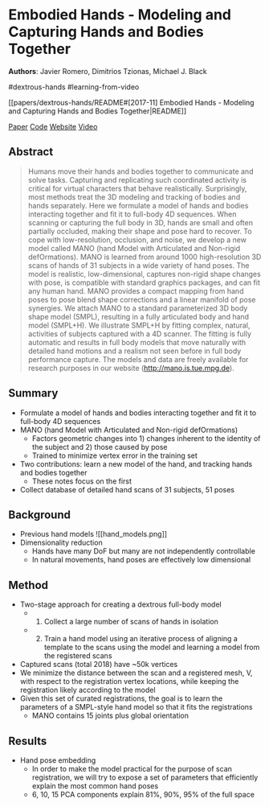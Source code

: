 # Embodied Hands - Modeling and Capturing Hands and Bodies Together

**Authors**: Javier Romero, Dimitrios Tzionas, Michael J. Black

#dextrous-hands
#learning-from-video

[[papers/dextrous-hands/README#[2017-11] Embodied Hands - Modeling and Capturing Hands and Bodies Together|README]]

[Paper](http://arxiv.org/abs/2201.02610)
[Code](https://github.com/otaheri/MANO)
[Website](https://mano.is.tue.mpg.de/)
[Video](https://www.youtube.com/watch?v=_1o21xc3TD0)

## Abstract

> Humans move their hands and bodies together to communicate and solve tasks. Capturing and replicating such coordinated activity is critical for virtual characters that behave realistically. Surprisingly, most methods treat the 3D modeling and tracking of bodies and hands separately. Here we formulate a model of hands and bodies interacting together and fit it to full-body 4D sequences. When scanning or capturing the full body in 3D, hands are small and often partially occluded, making their shape and pose hard to recover. To cope with low-resolution, occlusion, and noise, we develop a new model called MANO (hand Model with Articulated and Non-rigid defOrmations). MANO is learned from around 1000 high-resolution 3D scans of hands of 31 subjects in a wide variety of hand poses. The model is realistic, low-dimensional, captures non-rigid shape changes with pose, is compatible with standard graphics packages, and can fit any human hand. MANO provides a compact mapping from hand poses to pose blend shape corrections and a linear manifold of pose synergies. We attach MANO to a standard parameterized 3D body shape model (SMPL), resulting in a fully articulated body and hand model (SMPL+H). We illustrate SMPL+H by fitting complex, natural, activities of subjects captured with a 4D scanner. The fitting is fully automatic and results in full body models that move naturally with detailed hand motions and a realism not seen before in full body performance capture. The models and data are freely available for research purposes in our website (<http://mano.is.tue.mpg.de>).

## Summary

- Formulate a model of hands and bodies interacting together and fit it to full-body 4D sequences
- MANO (hand Model with Articulated and Non-rigid defOrmations)
	- Factors geometric changes into 1) changes inherent to the identity of the subject and 2) those caused by pose
	- Trained to minimize vertex error in the training set
- Two contributions: learn a new model of the hand, and tracking hands and bodies together
	- These notes focus on the first
- Collect database of detailed hand scans of 31 subjects, 51 poses

## Background

- Previous hand models ![[hand_models.png]]
- Dimensionality reduction
	- Hands have many DoF but many are not independently controllable
	- In natural movements, hand poses are effectively low dimensional

## Method

- Two-stage approach for creating a dextrous full-body model
	- 1) Collect a large number of scans of hands in isolation
	- 2) Train a hand model using an iterative process of aligning a template to the scans using the model and learning a model from the registered scans
- Captured scans (total 2018) have ~50k vertices
- We minimize the distance between the scan and a registered mesh, V, with respect to the registration vertex locations, while keeping the registration likely according to the model
- Given this set of curated registrations, the goal is to learn the parameters of a SMPL-style hand model so that it fits the registrations
	- MANO contains 15 joints plus global orientation

## Results

- Hand pose embedding
	- In order to make the model practical for the purpose of scan registration, we will try to expose a set of parameters that efficiently explain the most common hand poses
	- 6, 10, 15 PCA components explain 81%, 90%, 95% of the full space
